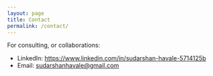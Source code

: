 ```yaml
---
layout: page
title: Contact
permalink: /contact/
---
```


For consulting, or collaborations:

- LinkedIn: https://www.linkedin.com/in/sudarshan-havale-5714125b
- Email: sudarshanhavale@gmail.com
